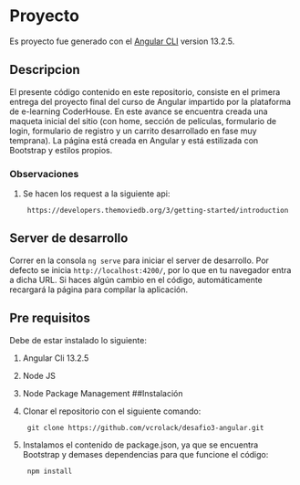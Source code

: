 # Proyecto

Es proyecto fue generado con el [Angular CLI](https://github.com/angular/angular-cli) version 13.2.5.

## Descripcion
El presente código contenido en este repositorio, consiste en el primera entrega del proyecto final del curso de Angular impartido por la plataforma de e-learning CoderHouse.
En este avance se encuentra creada una maqueta inicial del sitio (con home, sección de películas, formulario de login, formulario de registro y un carrito desarrollado en fase muy temprana).
La página está creada en Angular y está estilizada con Bootstrap y estilos propios.
### Observaciones
1. Se hacen los request a la siguiente api:

        https://developers.themoviedb.org/3/getting-started/introduction
## Server de desarrollo
Correr en la consola `ng serve` para iniciar el server de desarrollo. Por defecto se inicia `http://localhost:4200/`, por lo que en tu navegador entra a dicha URL. Si haces algún cambio en el código, automáticamente recargará la página para compilar la aplicación.
## Pre requisitos
Debe de estar instalado lo siguiente:
1. Angular Cli 13.2.5
2. Node JS
3. Node Package Management
##Instalación
1. Clonar el repositorio con el siguiente comando:
    
        git clone https://github.com/vcrolack/desafio3-angular.git

2. Instalamos el contenido de package.json, ya que se encuentra Bootstrap y demases dependencias para que funcione el código:

        npm install

